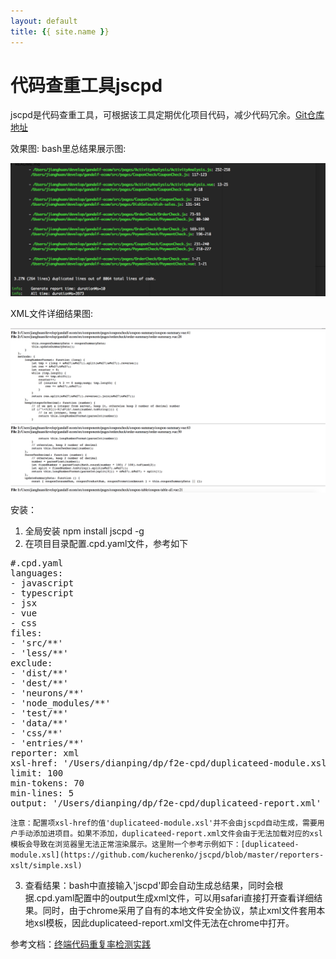 ```yaml
---
layout: default
title: {{ site.name }}
---
```


# 代码查重工具jscpd

jscpd是代码查重工具，可根据该工具定期优化项目代码，减少代码冗余。[Git仓库地址](https://github.com/kucherenko/jscpd)

效果图:
bash里总结果展示图:

![jscpd bash summary](../img/前端工具/jscpd2.png)

XML文件详细结果图:

![jscpd bash details](../img/前端工具/jscpd1.png)

安装：
1. 全局安装 npm install jscpd -g
2. 在项目目录配置.cpd.yaml文件，参考如下

<pre>
#.cpd.yaml
languages:
- javascript
- typescript
- jsx
- vue
- css
files:
- 'src/**'
- 'less/**'
exclude:
- 'dist/**'
- 'dest/**'
- 'neurons/**'
- 'node_modules/**'
- 'test/**'
- 'data/**'
- 'css/**'
- 'entries/**'
reporter: xml
xsl-href: '/Users/dianping/dp/f2e-cpd/duplicateed-module.xsl'
limit: 100
min-tokens: 70
min-lines: 5
output: '/Users/dianping/dp/f2e-cpd/duplicateed-report.xml'
</pre>

`注意：配置项xsl-href的值'duplicateed-module.xsl'并不会由jscpd自动生成，需要用户手动添加进项目。如果不添加，duplicateed-report.xml文件会由于无法加载对应的xsl模板会导致在浏览器里无法正常渲染展示。这里附一个参考示例如下：[duplicateed-module.xsl](https://github.com/kucherenko/jscpd/blob/master/reporters-xslt/simple.xsl)`


3. 查看结果：bash中直接输入'jscpd'即会自动生成总结果，同时会根据.cpd.yaml配置中的output生成xml文件，可以用safari直接打开查看详细结果。同时，由于chrome采用了自有的本地文件安全协议，禁止xml文件套用本地xsl模板，因此duplicateed-report.xml文件无法在chrome中打开。


参考文档：[终端代码重复率检测实践](https://juejin.im/post/5948c8ebac502e006bb4685b)
